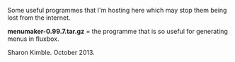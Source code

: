 Some useful programmes that I'm hosting here which may stop them being lost from the internet.

**menumaker-0.99.7.tar.gz** = the programme that is so useful for generating menus in fluxbox.

Sharon Kimble.
October 2013.
